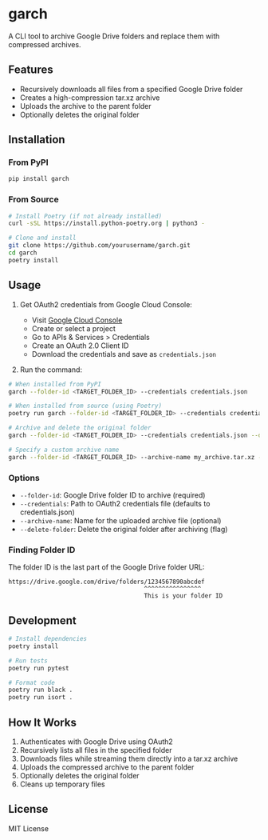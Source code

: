 # garch

A CLI tool to archive Google Drive folders and replace them with compressed archives.

## Features

- Recursively downloads all files from a specified Google Drive folder
- Creates a high-compression tar.xz archive
- Uploads the archive to the parent folder
- Optionally deletes the original folder

## Installation

### From PyPI
```bash
pip install garch
```

### From Source
```bash
# Install Poetry (if not already installed)
curl -sSL https://install.python-poetry.org | python3 -

# Clone and install
git clone https://github.com/yourusername/garch.git
cd garch
poetry install
```

## Usage

1. Get OAuth2 credentials from Google Cloud Console:
   - Visit [Google Cloud Console](https://console.cloud.google.com/)
   - Create or select a project
   - Go to APIs & Services > Credentials
   - Create an OAuth 2.0 Client ID
   - Download the credentials and save as `credentials.json`

2. Run the command:

```bash
# When installed from PyPI
garch --folder-id <TARGET_FOLDER_ID> --credentials credentials.json

# When installed from source (using Poetry)
poetry run garch --folder-id <TARGET_FOLDER_ID> --credentials credentials.json

# Archive and delete the original folder
garch --folder-id <TARGET_FOLDER_ID> --credentials credentials.json --delete-folder

# Specify a custom archive name
garch --folder-id <TARGET_FOLDER_ID> --archive-name my_archive.tar.xz --credentials credentials.json
```

### Options

- `--folder-id`: Google Drive folder ID to archive (required)
- `--credentials`: Path to OAuth2 credentials file (defaults to credentials.json)
- `--archive-name`: Name for the uploaded archive file (optional)
- `--delete-folder`: Delete the original folder after archiving (flag)

### Finding Folder ID

The folder ID is the last part of the Google Drive folder URL:
```
https://drive.google.com/drive/folders/1234567890abcdef
                                      ^^^^^^^^^^^^^^^^
                                      This is your folder ID
```

## Development

```bash
# Install dependencies
poetry install

# Run tests
poetry run pytest

# Format code
poetry run black .
poetry run isort .
```

## How It Works

1. Authenticates with Google Drive using OAuth2
2. Recursively lists all files in the specified folder
3. Downloads files while streaming them directly into a tar.xz archive
4. Uploads the compressed archive to the parent folder
5. Optionally deletes the original folder
6. Cleans up temporary files

## License

MIT License
